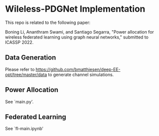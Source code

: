 # Wileless-PDGNet Implementation

This repo is related to the following paper:

Boning Li, Ananthram Swami, and Santiago Segarra, "Power allocation for wireless federated learning using graph neural networks," submitted to ICASSP 2022. 

## Data Generation

Please refer to https://github.com/bmatthiesen/deep-EE-opt/tree/master/data to generate channel simulations. 

## Power Allocation

See `main.py'. 

## Federated Learning

See `fl-main.ipynb'


